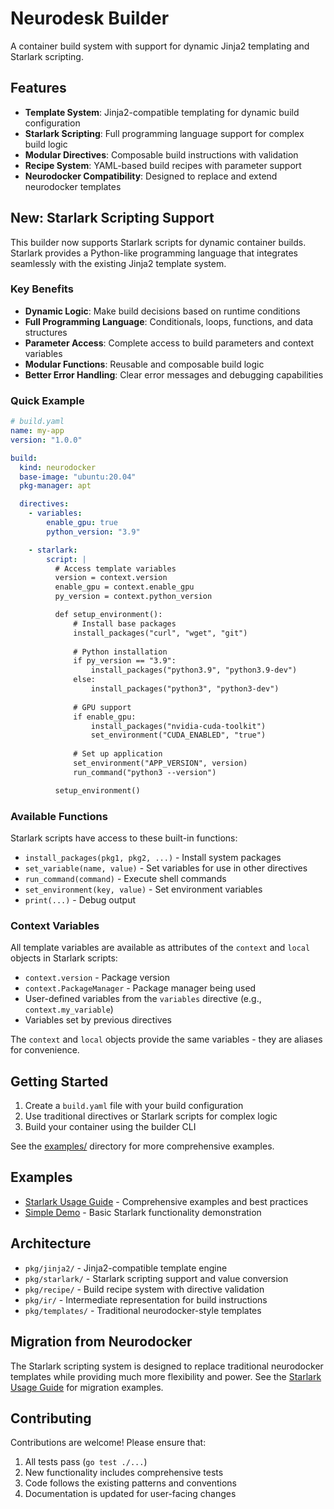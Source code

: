 # Neurodesk Builder

A container build system with support for dynamic Jinja2 templating and Starlark scripting.

## Features

- **Template System**: Jinja2-compatible templating for dynamic build configuration
- **Starlark Scripting**: Full programming language support for complex build logic
- **Modular Directives**: Composable build instructions with validation
- **Recipe System**: YAML-based build recipes with parameter support
- **Neurodocker Compatibility**: Designed to replace and extend neurodocker templates

## New: Starlark Scripting Support

This builder now supports Starlark scripts for dynamic container builds. Starlark provides a Python-like programming language that integrates seamlessly with the existing Jinja2 template system.

### Key Benefits

- **Dynamic Logic**: Make build decisions based on runtime conditions
- **Full Programming Language**: Conditionals, loops, functions, and data structures
- **Parameter Access**: Complete access to build parameters and context variables
- **Modular Functions**: Reusable and composable build logic
- **Better Error Handling**: Clear error messages and debugging capabilities

### Quick Example

```yaml
# build.yaml
name: my-app
version: "1.0.0"

build:
  kind: neurodocker
  base-image: "ubuntu:20.04"
  pkg-manager: apt

  directives:
    - variables:
        enable_gpu: true
        python_version: "3.9"

    - starlark:
        script: |
          # Access template variables
          version = context.version
          enable_gpu = context.enable_gpu
          py_version = context.python_version

          def setup_environment():
              # Install base packages
              install_packages("curl", "wget", "git")
              
              # Python installation
              if py_version == "3.9":
                  install_packages("python3.9", "python3.9-dev")
              else:
                  install_packages("python3", "python3-dev")
              
              # GPU support
              if enable_gpu:
                  install_packages("nvidia-cuda-toolkit")
                  set_environment("CUDA_ENABLED", "true")
              
              # Set up application
              set_environment("APP_VERSION", version)
              run_command("python3 --version")

          setup_environment()
```

### Available Functions

Starlark scripts have access to these built-in functions:

- `install_packages(pkg1, pkg2, ...)` - Install system packages
- `set_variable(name, value)` - Set variables for use in other directives
- `run_command(command)` - Execute shell commands
- `set_environment(key, value)` - Set environment variables
- `print(...)` - Debug output

### Context Variables

All template variables are available as attributes of the `context` and `local` objects in Starlark scripts:

- `context.version` - Package version
- `context.PackageManager` - Package manager being used
- User-defined variables from the `variables` directive (e.g., `context.my_variable`)
- Variables set by previous directives

The `context` and `local` objects provide the same variables - they are aliases for convenience.

## Getting Started

1. Create a `build.yaml` file with your build configuration
2. Use traditional directives or Starlark scripts for complex logic
3. Build your container using the builder CLI

See the [examples/](examples/) directory for more comprehensive examples.

## Examples

- [Starlark Usage Guide](examples/starlark_usage.md) - Comprehensive examples and best practices
- [Simple Demo](examples/starlark-demo.yaml) - Basic Starlark functionality demonstration

## Architecture

- `pkg/jinja2/` - Jinja2-compatible template engine
- `pkg/starlark/` - Starlark scripting support and value conversion
- `pkg/recipe/` - Build recipe system with directive validation
- `pkg/ir/` - Intermediate representation for build instructions
- `pkg/templates/` - Traditional neurodocker-style templates

## Migration from Neurodocker

The Starlark scripting system is designed to replace traditional neurodocker templates while providing much more flexibility and power. See the [Starlark Usage Guide](examples/starlark_usage.md) for migration examples.

## Contributing

Contributions are welcome! Please ensure that:

1. All tests pass (`go test ./...`)
2. New functionality includes comprehensive tests
3. Code follows the existing patterns and conventions
4. Documentation is updated for user-facing changes

